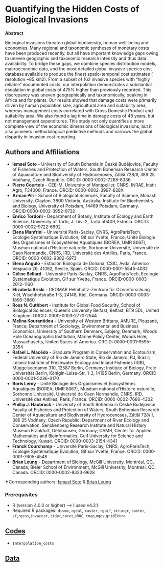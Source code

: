 # Quantifying the Hidden Costs of Biological Invasions

**Abstract** 	 	

Biological invasions threaten global biodiversity, human well-being and economies. Many regional and taxonomic syntheses of monetary costs have been produced recently, but all have important knowledge gaps owing to uneven geographic and taxonomic research intensity and thus data availability. To bridge these gaps, we combine species distribution models, macroeconomic data, and the most detailed global invasive species cost database available to produce the finest spatio-temporal cost estimates ( resolution ~85 km2). From a subset of 162 invasive species with “highly reliable” documented costs, our interpolation demonstrates a substantial escalation in global costs of 475% higher than previously recorded. This discrepancy was uneven geographically and taxonomically, peaking in Africa and for plants. Our results showed that damage costs were primarily driven by human population size, agricultural area and suitability area, whereas management costs correlated with Gross Domestic Product and suitability area. We also found a lag time in damage costs of 48 years, but not management expenditures. This study not only quantifies a more complete view of the economic dimensions of biological invasions, but it also pioneers methodological predictive methods and narrows the global disparity in invasion cost reporting.


## Authors and Affiliations

- **Ismael Soto** - University of South Bohemia in České Budějovice, Faculty of Fisheries and Protection of Waters, South Bohemian Research Center of Aquaculture and Biodiversity of Hydrocenoses, Zátiší 728/II, 389 25 Vodňany, Czech Republic. ORCID: 0000-0002-7288-6336
- **Pierre Courtois** - CEE-M, University of Montpellier, CNRS, INRAE, Instit Agro, F34000, France. ORCID: 0000-0002-3997-828X
- **Arman Pili** - School of Biological Sciences, Faculty of Science, Monash University, Clayton, 3800 Victoria, Australia; Institute for Biochemistry and Biology, University of Potsdam, 14469 Potsdam, Germany. ORCID:0000-0002-3952-9732
- **Enrico Tordoni** - Department of Botany, Institute of Ecology and Earth Science, University of Tartu, J. Liivi 2, Tartu 50409, Estonia. ORCID: 0000-0002-9722-6692
- **Elena Manfrini** - Université Paris-Saclay, CNRS, AgroParisTech, Ecologie Systématique Evolution, Gif sur Yvette, France; Unité Biologie des Organismes et Ecosystèmes Aquatiques (BOREA, UMR 8067), Muséum national d'Histoire naturelle, Sorbonne Université, Université de Caen Normandie, CNRS, IRD, Université des Antilles, Paris, France. ORCID: 0000-0002-9382-6973
- **Elena Angulo** - Estación Biológica de Doñana, CSIC, Avda. Americo Vespucio 26, 41092, Seville, Spain. ORCID: 0000-0001-5545-4032
- **Céline Bellard** - Université Paris-Saclay, CNRS, AgroParisTech, Ecologie Systématique Evolution, Gif sur Yvette, France. ORCID:0000-0003-2012-1160
- **Elizabeta Briski** - GEOMAR Helmholtz-Zentrum für Ozeanforschung Kiel, Wischhofstraße 1-3, 24148, Kiel, Germany. ORCID: 0000-0003-1896-3860
- **Ross N. Cuthbert** - Institute for Global Food Security, School of Biological Sciences, Queen’s University Belfast, Belfast, BT9 5DL, United Kingdom. ORCID: 0000-0003-2770-2544
- **Melina Kourantidou** - University of Western Brittany, AMURE, Plouzané, France; Department of Sociology, Environmental and Business Economics, University of Southern Denmark, Esbjerg, Denmark; Woods Hole Oceanographic Institution, Marine Policy Center, Woods Hole, Massachusetts, United States of America. ORCID: 0000-0001-9595-3354
- **Rafael L. Macêdo** - Graduate Program in Conservation and Ecotourism, Federal University of Rio de Janeiro State, Rio de Janeiro, RJ, Brazil; Leibniz Institute of Freshwater Ecology and Inland Fisheries (IGB), Müggelseedamm 310, 12587 Berlin, Germany; Institute of Biology, Freie Universität Berlin, Königin-Luise-Str. 1-3, 14195 Berlin, Germany. ORCID: 0000-0001-5086-0170
- **Boris Leroy** - Unité Biologie des Organismes et Ecosystèmes Aquatiques (BOREA, UMR 8067), Muséum national d'Histoire naturelle, Sorbonne Université, Université de Caen Normandie, CNRS, IRD, Université des Antilles, Paris, France. ORCID: 0000-0002-7686-4302
- **Phillip J. Haubrock** - University of South Bohemia in České Budějovice, Faculty of Fisheries and Protection of Waters, South Bohemian Research Center of Aquaculture and Biodiversity of Hydrocenoses, Zátiší 728/II, 389 25 Vodňany, Czech Republic; Department of River Ecology and Conservation, Senckenberg Research Institute and Natural History Museum Frankfurt, Gelnhausen, Germany; CAMB, Center for Applied Mathematics and Bioinformatics, Gulf University for Science and Technology, Kuwait. ORCID: 0000-0003-2154-4341
- **Franck Courchamp** - Université Paris-Saclay, CNRS, AgroParisTech, Ecologie Systématique Evolution, Gif sur Yvette, France. ORCID: 0000-0001-7605-4548
- **Brian Leung** - Department of Biology, McGill University, Montréal, QC, Canada; Bieler School of Environment, McGill University, Montreal, QC, Canada. ORCID: 0000-0002-8323-9628


✝Corresponding authors: [Ismael Soto](mailto:isma-sa@hotmail.com) & [Brian Leung](mailto:brian.leung2@mcgill.ca)


### Prerequisites

- R (version 4.0.0 or higher) --> I used v4.3.1
- Required R packages: `dismo`, `rgdal`, `raster`, `rgbif`, `stringr`, `raster`, `sf`,`rgeos`,`invacost`, `tidyr`,`caret`,`pROC`, `tmap`,`mgcv`,`gridExtra`

## <a href="https://github.com/IsmaSA/Invacost_SDM/tree/main/Codes.R">Codes</a>
- <code>Interpolation_costs</code>

## <a href="https://github.com/IsmaSA/Invacost_SDM/tree/main/Data">Data</a>
